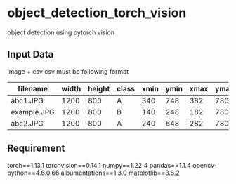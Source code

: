 # object_detection_torch_vision
object detection using pytorch vision

## Input Data
image + csv
csv must be following format

|filename   |width  |height |class  |xmin   |ymin   |xmax   |ymax   |
|-----------|-------|-------|-------|-------|-------|-------|-------|
|abc1.JPG   |1200   |800    |A      |340    |748    |382    |780    |
|example.JPG|1200   |800    |B      |140    |248    |182    |780    |
|abc2.JPG   |1200   |800    |A      |240    |648    |282    |780    |

## Requirement
torch==1.13.1
torchvision==0.14.1
numpy==1.22.4
pandas==1.1.4
opencv-python==4.6.0.66
albumentations==1.3.0
matplotlib==3.6.2